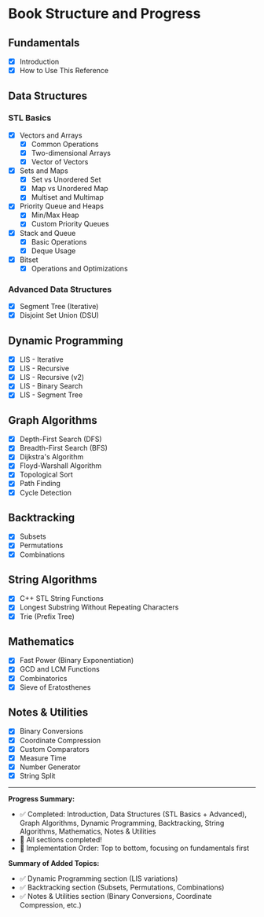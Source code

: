 # Book Structure and Progress

## Fundamentals
- [x] Introduction
- [x] How to Use This Reference

## Data Structures
### STL Basics
- [x] Vectors and Arrays
  - [x] Common Operations
  - [x] Two-dimensional Arrays
  - [x] Vector of Vectors
- [x] Sets and Maps
  - [x] Set vs Unordered Set
  - [x] Map vs Unordered Map
  - [x] Multiset and Multimap
- [x] Priority Queue and Heaps
  - [x] Min/Max Heap
  - [x] Custom Priority Queues
- [x] Stack and Queue
  - [x] Basic Operations
  - [x] Deque Usage
- [x] Bitset
  - [x] Operations and Optimizations

### Advanced Data Structures
- [x] Segment Tree (Iterative)
- [x] Disjoint Set Union (DSU)

## Dynamic Programming
- [x] LIS - Iterative
- [x] LIS - Recursive
- [x] LIS - Recursive (v2)
- [x] LIS - Binary Search
- [x] LIS - Segment Tree

## Graph Algorithms
- [x] Depth-First Search (DFS)
- [x] Breadth-First Search (BFS)
- [x] Dijkstra's Algorithm
- [x] Floyd-Warshall Algorithm
- [x] Topological Sort
- [x] Path Finding
- [x] Cycle Detection

## Backtracking
- [x] Subsets
- [x] Permutations
- [x] Combinations

## String Algorithms
- [x] C++ STL String Functions
- [x] Longest Substring Without Repeating Characters
- [x] Trie (Prefix Tree)

## Mathematics
- [x] Fast Power (Binary Exponentiation)
- [x] GCD and LCM Functions
- [x] Combinatorics
- [x] Sieve of Eratosthenes

## Notes & Utilities
- [x] Binary Conversions
- [x] Coordinate Compression
- [x] Custom Comparators
- [x] Measure Time
- [x] Number Generator
- [x] String Split

---
**Progress Summary:**
- ✅ Completed: Introduction, Data Structures (STL Basics + Advanced), Graph Algorithms, Dynamic Programming, Backtracking, String Algorithms, Mathematics, Notes & Utilities
- 🎉 All sections completed!
- 📝 Implementation Order: Top to bottom, focusing on fundamentals first

**Summary of Added Topics:**
- ✅ Dynamic Programming section (LIS variations)
- ✅ Backtracking section (Subsets, Permutations, Combinations)
- ✅ Notes & Utilities section (Binary Conversions, Coordinate Compression, etc.)
